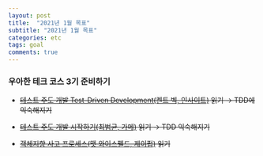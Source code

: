 ```yaml
---
layout: post
title:  "2021년 1월 목표"
subtitle: "2021년 1월 목표"
categories: etc
tags: goal
comments: true
---
```


### 우아한 테크 코스 3기 준비하기

- ~~[테스트 주도 개발 Test-Driven Development(켄트 벡, 인사이트)](http://book.interpark.com/product/BookDisplay.do?_method=detail&sc.prdNo=214078987) 읽기
    → TDD에 익숙해지기~~
- ~~[테스트 주도 개발 시작하기(최범균, 가메)](http://www.kyobobook.co.kr/product/detailViewKor.laf?ejkGb=KOR&mallGb=KOR&barcode=9788980783052&orderClick=LEA&Kc=) 읽기
    → TDD 익숙해지기~~

- ~~[객체지향 사고 프로세스(맷 와이스펠드, 제이펍)](http://m.yes24.com/Goods/Detail/90688759) 읽기~~